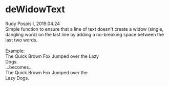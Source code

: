 # deWidowText
Rudy Pospisil, 2019.04.24<br />
Simple function to ensure that a line of text doesn't create a widow (single, dangling word) on the last line by adding a no-breaking space between the last two words.<br />
<br />
Example:<br />
The Quick Brown Fox Jumped over the Lazy<br />
Dogs.<br />
...becomes...<br />
The Quick  Brown Fox Jumped over the<br />
Lazy Dogs.
